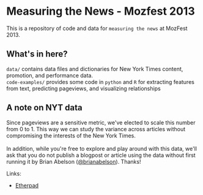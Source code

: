 Measuring the News - Mozfest 2013
=================================                                                

This is a repository of code and data for `measuring the news` at MozFest 2013.  

## What's in here?
`data/` contains data files and dictionaries for New York Times content, promotion, and performance data.
<br/>
`code-examples/` provides some code in `python` and `R` for extracting features from text, predicting pageviews, and visualizing relationships                 

## A note on NYT data
Since pageviews are a sensitive metric, we've elected to scale this number from 0 to 1.  This way we can study the variance across articles without compromising the interests of the New York Times.
<br/>
<br/>
In addition, while you're free to explore and play around with this data, we'll ask that you do not publish a blogpost or article using the data without first running it by Brian Abelson ([@brianabelson](http://www.twitter.com/brianabelson)). Thanks!

Links:
- [Etherpad](https://festival.etherpad.mozilla.org/journalism-measuring-the-news-tracking-content-and-engagement)

